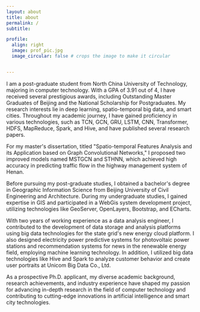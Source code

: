 ```yaml
---
layout: about
title: about
permalink: /
subtitle:

profile:
  align: right
  image: prof_pic.jpg
  image_circular: false # crops the image to make it circular


---
```


 <p align="left">
I am a post-graduate student from North China University of Technology, majoring in computer technology. With a GPA of 3.91 out of 4, I have received several prestigious awards, including Outstanding Master Graduates of Beijing and the National Scholarship for Postgraduates. My research interests lie in deep learning, spatio-temporal big data, and smart cities. Throughout my academic journey, I have gained proficiency in various technologies, such as TCN, GCN, GRU, LSTM, CNN, Transformer, HDFS, MapReduce, Spark, and Hive, and have published several research papers.
</p>

 <p align="left">
For my master's dissertation, titled "Spatio-temporal Features Analysis and its Application based on Graph Convolutional Networks," I proposed two improved models named MSTGCN and STHNN, which achieved high accuracy in predicting traffic flow in the highway management system of Henan.
</p>

 <p align="left">
Before pursuing my post-graduate studies, I obtained a bachelor's degree in Geographic Information Science from Beijing University of Civil Engineering and Architecture. During my undergraduate studies, I gained expertise in GIS and participated in a WebGis system development project, utilizing technologies like GeoServer, OpenLayers, Bootstrap, and ECharts.
</p>

 <p align="left">
With two years of working experience as a data analysis engineer, I contributed to the development of data storage and analysis platforms using big data technologies for the state grid's new energy cloud platform. I also designed electricity power predictive systems for photovoltaic power stations and recommendation systems for news in the renewable energy field, employing machine learning technology. In addition, I utilized big data technologies like Hive and Spark to analyze customer behavior and create user portraits at Unicom Big Data Co., Ltd.
</p>

 <p align="left">
As a prospective Ph.D. applicant, my diverse academic background, research achievements, and industry experience have shaped my passion for advancing in-depth research in the field of computer technology and contributing to cutting-edge innovations in artificial intelligence and smart city technologies.
</p>
